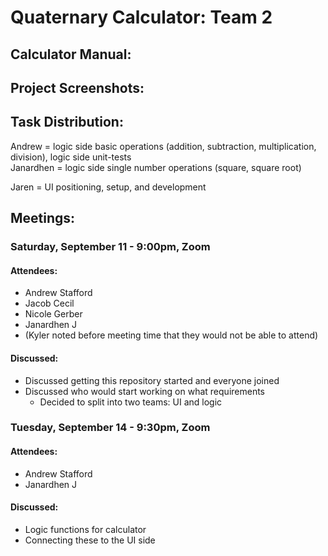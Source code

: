 # Quaternary Calculator: Team 2
## Calculator Manual:

## Project Screenshots:

## Task Distribution:
Andrew = logic side basic operations (addition, subtraction, multiplication, division), logic side unit-tests<br>
Janardhen = logic side single number operations (square, square root)

Jaren = UI positioning, setup, and development 

## Meetings:
### Saturday, September 11 - 9:00pm, Zoom
#### Attendees:
- Andrew Stafford
- Jacob Cecil
- Nicole Gerber
- Janardhen J
- (Kyler noted before meeting time that they would not be able to attend)

#### Discussed:
- Discussed getting this repository started and everyone joined
- Discussed who would start working on what requirements
  - Decided to split into two teams: UI and logic

### Tuesday, September 14 - 9:30pm, Zoom
#### Attendees:
- Andrew Stafford
- Janardhen J

#### Discussed:
- Logic functions for calculator
- Connecting these to the UI side
